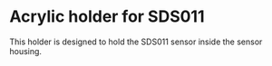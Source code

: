 # Acrylic holder for SDS011
This holder is designed to hold the SDS011 sensor inside the sensor housing. 